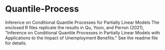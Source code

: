 # Quantile-Process
Inference on Conditional Quantile Processes for Partially Linear Models
The enclosed R files replicate the results in Qu, Yoon, and Perron (2021), "Inference on Conditional Quantile Processes in Partially Linear Models with Applications to the Impact of Unemployment Benefits." See the readme file for details.

